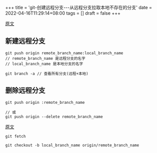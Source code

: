 +++
title = 'git-创建远程分支---从远程分支拉取本地不存在的分支'
date = 2022-04-16T11:29:14+08:00
tags = []
draft = false
+++

[原文](https://blog.csdn.net/u012701023/article/details/79222731)   

## 新建远程分支
```
git push origin remote_branch_name:local_branch_name
// remote_branch_name 是远程分支的名字
// local_branch_name 是本地分支的名字

git branch -a // 查看所有分支(远程+本地)
```

## 删除远程分支  
```
git push origin :remote_branch_name

// 或
git push origin --delete remote_branch_name

```


[原文](https://www.cnblogs.com/hamsterPP/p/6810831.html) 
```
git fetch

git checkout -b local_branch_name origin/remote_branch_name
```

